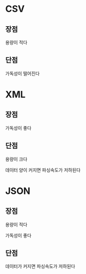 # CSV

## 장점

용량이 적다

## 단점

가독성이 떨어진다

# XML

## 장점

가독성이 좋다

## 단점

용량이 크다

데이터 양이 커지면 파싱속도가 저하된다

# JSON

## 장점

용량이 적다

가독성이 좋다

## 단점

데이터가 커지면 파싱속도가 저하된다